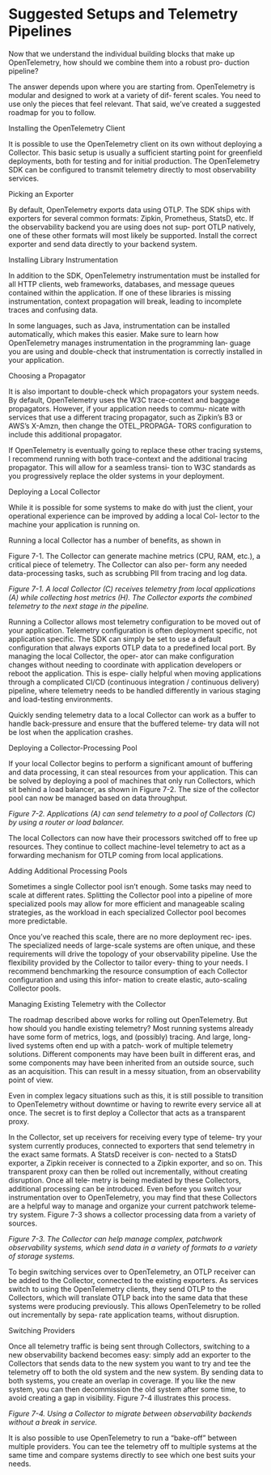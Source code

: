 # Suggested Setups and Telemetry Pipelines

Now that we understand the individual building blocks that make up OpenTelemetry, how should we combine them into a robust pro‐ duction pipeline?

The answer depends upon where you are starting from. OpenTelemetry is modular and designed to work at a variety of dif‐ ferent scales. You need to use only the pieces that feel relevant. That said, we’ve created a suggested roadmap for you to follow.

Installing the OpenTelemetry Client

It is possible to use the OpenTelemetry client on its own without deploying a Collector. This basic setup is usually a sufficient starting point for greenfield deployments, both for testing and for initial production. The OpenTelemetry SDK can be configured to transmit telemetry directly to most observability services.

Picking an Exporter

By default, OpenTelemetry exports data using OTLP. The SDK ships with exporters for several common formats: Zipkin, Prometheus, StatsD, etc. If the observability backend you are using does not sup‐ port OTLP natively, one of these other formats will most likely be supported. Install the correct exporter and send data directly to your backend system.

Installing Library Instrumentation

In addition to the SDK, OpenTelemetry instrumentation must be installed for all HTTP clients, web frameworks, databases, and message queues contained within the application. If one of these libraries is missing instrumentation, context propagation will break, leading to incomplete traces and confusing data.

In some languages, such as Java, instrumentation can be installed automatically, which makes this easier. Make sure to learn how OpenTelemetry manages instrumentation in the programming lan‐ guage you are using and double-check that instrumentation is correctly installed in your application.

Choosing a Propagator

It is also important to double-check which propagators your system needs. By default, OpenTelemetry uses the W3C trace-context and baggage propagators. However, if your application needs to commu‐ nicate with services that use a different tracing propagator, such as Zipkin’s B3 or AWS’s X-Amzn, then change the OTEL_PROPAGA‐ TORS configuration to include this additional propagator.

If OpenTelemetry is eventually going to replace these other tracing systems, I recommend running with both trace-context and the additional tracing propagator. This will allow for a seamless transi‐ tion to W3C standards as you progressively replace the older systems in your deployment.

Deploying a Local Collector

While it is possible for some systems to make do with just the client, your operational experience can be improved by adding a local Col‐ lector to the machine your application is running on.

Running a local Collector has a number of benefits, as shown in

Figure 7-1. The Collector can generate machine metrics (CPU, RAM, etc.), a critical piece of telemetry. The Collector can also per‐ form any needed data-processing tasks, such as scrubbing PII from tracing and log data.

*Figure 7-1. A local Collector (C) receives telemetry from local applications (A) while collecting host metrics (H).* *The* *Collector exports the combined telemetry to the next stage in the pipeline.*

Running a Collector allows most telemetry configuration to be moved out of your application. Telemetry configuration is often deployment specific, not application specific. The SDK can simply be set to use a default configuration that always exports OTLP data to a predefined local port. By managing the local Collector, the oper‐ ator can make configuration changes without needing to coordinate with application developers or reboot the application. This is espe‐ cially helpful when moving applications through a complicated CI/CD (continuous integration / continuous delivery) pipeline, where telemetry needs to be handled differently in various staging and load-testing environments.

Quickly sending telemetry data to a local Collector can work as a buffer to handle back-pressure and ensure that the buffered teleme‐ try data will not be lost when the application crashes.

Deploying a Collector-Processing Pool

If your local Collector begins to perform a significant amount of buffering and data processing, it can steal resources from your application. This can be solved by deploying a pool of machines that only run Collectors, which sit behind a load balancer, as shown in Figure 7-2. The size of the collector pool can now be managed based on data throughput.

*Figure 7-2. Applications (A) can send telemetry to a pool of Collectors (C) by using a router or load balancer.*

The local Collectors can now have their processors switched off to free up resources. They continue to collect machine-level telemetry to act as a forwarding mechanism for OTLP coming from local applications.

Adding Additional Processing Pools

Sometimes a single Collector pool isn’t enough. Some tasks may need to scale at different rates. Splitting the Collector pool into a pipeline of more specialized pools may allow for more efficient and manageable scaling strategies, as the workload in each specialized Collector pool becomes more predictable.

Once you’ve reached this scale, there are no more deployment rec‐ ipes. The specialized needs of large-scale systems are often unique, and these requirements will drive the topology of your observability pipeline. Use the flexibility provided by the Collector to tailor every‐ thing to your needs. I recommend benchmarking the resource consumption of each Collector configuration and using this infor‐ mation to create elastic, auto-scaling Collector pools.

Managing Existing Telemetry with the Collector

The roadmap described above works for rolling out OpenTelemetry. But how should you handle existing telemetry? Most running systems already have some form of metrics, logs, and (possibly) tracing. And large, long-lived systems often end up with a patch‐ work of multiple telemetry solutions. Different components may have been built in different eras, and some components may have been inherited from an outside source, such as an acquisition. This can result in a messy situation, from an observability point of view.

Even in complex legacy situations such as this, it is still possible to transition to OpenTelemetry without downtime or having to rewrite every service all at once. The secret is to first deploy a Collector that acts as a transparent proxy.

In the Collector, set up receivers for receiving every type of teleme‐ try your system currently produces, connected to exporters that send telemetry in the exact same formats. A StatsD receiver is con‐ nected to a StatsD exporter, a Zipkin receiver is connected to a Zipkin exporter, and so on. This transparent proxy can then be rolled out incrementally, without creating disruption. Once all tele‐ metry is being mediated by these Collectors, additional processing can be introduced. Even before you switch your instrumentation over to OpenTelemetry, you may find that these Collectors are a helpful way to manage and organize your current patchwork teleme‐ try system. Figure 7-3 shows a collector processing data from a variety of sources.

*Figure 7-3.* *The* *Collector can help manage complex, patchwork observability systems, which send data in a variety of formats to a variety of storage systems.*

To begin switching services over to OpenTelemetry, an OTLP receiver can be added to the Collector, connected to the existing exporters. As services switch to using the OpenTelemetry clients, they send OTLP to the Collectors, which will translate OTLP back into the same data that these systems were producing previously. This allows OpenTelemetry to be rolled out incrementally by sepa‐ rate application teams, without disruption.

Switching Providers

Once all telemetry traffic is being sent through Collectors, switching to a new observability backend becomes easy: simply add an exporter to the Collectors that sends data to the new system you want to try and tee the telemetry off to both the old system and the new system. By sending data to both systems, you create an overlap in coverage. If you like the new system, you can then decommission the old system after some time, to avoid creating a gap in visibility. Figure 7-4 illustrates this process.

*Figure 7-4. Using a Collector to migrate between observability backends without a break in service.*

It is also possible to use OpenTelemetry to run a “bake-off” between multiple providers. You can tee the telemetry off to multiple systems at the same time and compare systems directly to see which one best suits your needs.